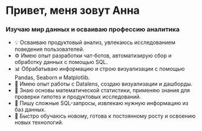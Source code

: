 # Привет, меня зовут Анна
### Изучаю мир данных и осваиваю профессию аналитика

- 💡 Осваиваю продуктовый анализ, увлекаюсь исследованием поведения пользователей.
- ⚙️ Имею опыт разработки чат-ботов, автоматизирую сбор и обработку данных с помощью SQL.
- 📊 Обрабатываю информацию и строю визуализации с помощью Pandas, Seaborn и Matplotlib.
- 📇 Имею опыт работы с Datalens,  создаю визуализации и дашборды.
- 📏 Знаю основы математической статистики, применяю знания для проверки гипотез и продуктовых исследований.
- 🔧 Пишу сложные SQL-запросы, извлекаю нужную информацию из баз данных.
- 🚀 Быстро обучаюсь новому, готова к постоянному росту и освоению новых технологий.


<!--<div id="header" align="center">
  <h1>Привет, меня зовут Анна</h1>
  <h3>Изучаю мир данных и осваиваю профессию аналитика</h3>
</div>
<!--
**Velichko-Anna/Velichko-Anna** is a ✨ _special_ ✨ repository because its `README.md` (this file) appears on your GitHub profile.

Here are some ideas to get you started:

- 🔭 I’m currently working on ...
- 🌱 I’m currently learning ...
- 👯 I’m looking to collaborate on ...
- 🤔 I’m looking for help with ...
- 💬 Ask me about ...
- 📫 How to reach me: ...
- 😄 Pronouns: ...
- ⚡ Fun fact: ...
-->
